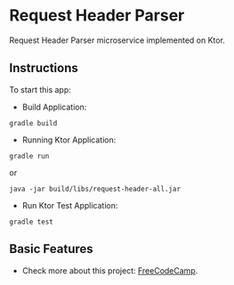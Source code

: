 # Request Header Parser

Request Header Parser microservice implemented on Ktor.

## Instructions

To start this app:

- Build Application:

```
gradle build
```

- Running Ktor Application:

```
gradle run
```

or

```
java -jar build/libs/request-header-all.jar
```

- Run Ktor Test Application:

```
gradle test
```

## Basic Features

- Check more about this project: [FreeCodeCamp](https://www.freecodecamp.org/learn/back-end-development-and-apis/back-end-development-and-apis-projects/request-header-parser-microservice).
